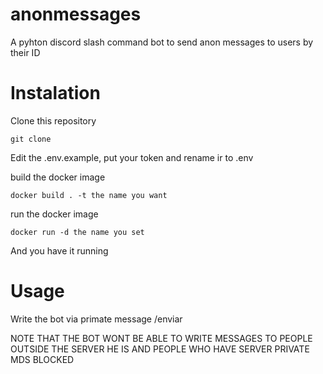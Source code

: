 # anonmessages
A pyhton discord slash command bot to send anon messages to users by their ID

# Instalation 
 Clone this repository
 
 ```
 git clone
 ```
 
 Edit the .env.example, put your token and rename ir to .env
 
 build the docker image
 
 ```
 docker build . -t the name you want
 ```
 run the docker image
 
 ```
 docker run -d the name you set
 
 ```
 And you have it running 
 
 # Usage
 
 Write the bot via primate message /enviar <the destiantion user ID> <the message you want to send him>
  
 NOTE THAT THE BOT WONT BE ABLE TO WRITE MESSAGES TO PEOPLE OUTSIDE THE SERVER HE IS AND PEOPLE WHO HAVE SERVER PRIVATE MDS BLOCKED
